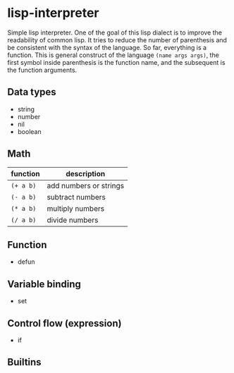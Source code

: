 # lisp-interpreter
Simple lisp interpreter. One of the goal of this lisp dialect is to improve
the readability of common lisp. It tries to reduce the number of parenthesis
and be consistent with the syntax of the language. So far, everything is a 
function. This is general construct of the language `(name args args)`, the
first symbol inside parenthesis is the function name, and the subsequent is
the function arguments.

## Data types
- string
- number
- nil
- boolean

## Math

| function       |  description                  |
| -------------  | ------------                  |
| ```(+ a b)```  | add numbers or strings        |
| ```(- a b)```  | subtract numbers              |
| ```(* a b)```  | multiply numbers              |
| ```(/ a b)```  | divide numbers                |

## Function
- defun

## Variable binding
- set

## Control flow (expression)
- if

## Builtins



